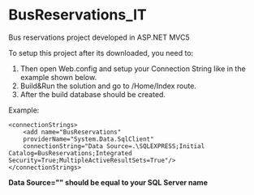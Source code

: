 # BusReservations_IT
Bus reservations project developed in ASP.NET MVC5

To setup this project after its downloaded, you need to:

1. Then open Web.config and setup your Connection String like in the example shown below.
2. Build&Run the solution and go to /Home/Index route.
3. After the build database should be created.

Example:
```
<connectionStrings>
    <add name="BusReservations"
    providerName="System.Data.SqlClient"
    connectionString="Data Source=.\SQLEXPRESS;Initial Catalog=BusReservations;Integrated Security=True;MultipleActiveResultSets=True"/>  
</connectionStrings>
```
**Data Source="" should be equal to your SQL Server name**
